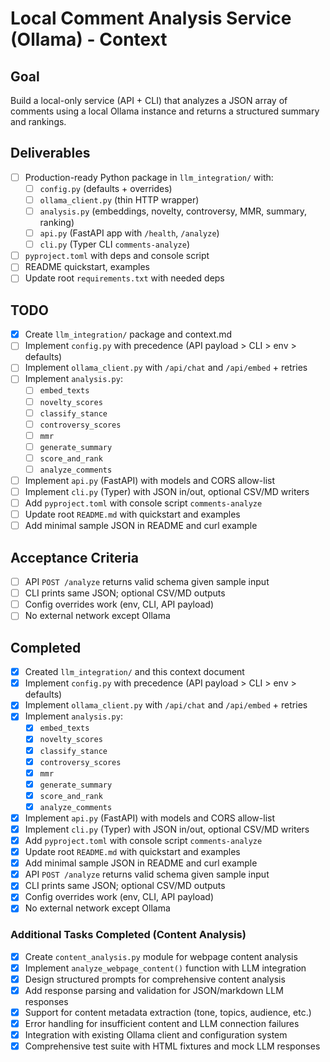 # Local Comment Analysis Service (Ollama) - Context

## Goal
Build a local-only service (API + CLI) that analyzes a JSON array of comments using a local Ollama instance and returns a structured summary and rankings.

## Deliverables
- [ ] Production-ready Python package in `llm_integration/` with:
  - [ ] `config.py` (defaults + overrides)
  - [ ] `ollama_client.py` (thin HTTP wrapper)
  - [ ] `analysis.py` (embeddings, novelty, controversy, MMR, summary, ranking)
  - [ ] `api.py` (FastAPI app with `/health`, `/analyze`)
  - [ ] `cli.py` (Typer CLI `comments-analyze`)
- [ ] `pyproject.toml` with deps and console script
- [ ] README quickstart, examples
- [ ] Update root `requirements.txt` with needed deps

## TODO
- [x] Create `llm_integration/` package and context.md
- [ ] Implement `config.py` with precedence (API payload > CLI > env > defaults)
- [ ] Implement `ollama_client.py` with `/api/chat` and `/api/embed` + retries
- [ ] Implement `analysis.py`:
  - [ ] `embed_texts`
  - [ ] `novelty_scores`
  - [ ] `classify_stance`
  - [ ] `controversy_scores`
  - [ ] `mmr`
  - [ ] `generate_summary`
  - [ ] `score_and_rank`
  - [ ] `analyze_comments`
- [ ] Implement `api.py` (FastAPI) with models and CORS allow-list
- [ ] Implement `cli.py` (Typer) with JSON in/out, optional CSV/MD writers
- [ ] Add `pyproject.toml` with console script `comments-analyze`
- [ ] Update root `README.md` with quickstart and examples
- [ ] Add minimal sample JSON in README and curl example

## Acceptance Criteria
- [ ] API `POST /analyze` returns valid schema given sample input
- [ ] CLI prints same JSON; optional CSV/MD outputs
- [ ] Config overrides work (env, CLI, API payload)
- [ ] No external network except Ollama

## Completed
- [x] Created `llm_integration/` and this context document
- [x] Implement `config.py` with precedence (API payload > CLI > env > defaults)
- [x] Implement `ollama_client.py` with `/api/chat` and `/api/embed` + retries
- [x] Implement `analysis.py`:
  - [x] `embed_texts`
  - [x] `novelty_scores`
  - [x] `classify_stance`
  - [x] `controversy_scores`
  - [x] `mmr`
  - [x] `generate_summary`
  - [x] `score_and_rank`
  - [x] `analyze_comments`
- [x] Implement `api.py` (FastAPI) with models and CORS allow-list
- [x] Implement `cli.py` (Typer) with JSON in/out, optional CSV/MD writers
- [x] Add `pyproject.toml` with console script `comments-analyze`
- [x] Update root `README.md` with quickstart and examples
- [x] Add minimal sample JSON in README and curl example
- [x] API `POST /analyze` returns valid schema given sample input
- [x] CLI prints same JSON; optional CSV/MD outputs
- [x] Config overrides work (env, CLI, API payload)
- [x] No external network except Ollama

### Additional Tasks Completed (Content Analysis)
- [x] Create `content_analysis.py` module for webpage content analysis
- [x] Implement `analyze_webpage_content()` function with LLM integration
- [x] Design structured prompts for comprehensive content analysis
- [x] Add response parsing and validation for JSON/markdown LLM responses
- [x] Support for content metadata extraction (tone, topics, audience, etc.)
- [x] Error handling for insufficient content and LLM connection failures
- [x] Integration with existing Ollama client and configuration system
- [x] Comprehensive test suite with HTML fixtures and mock LLM responses
